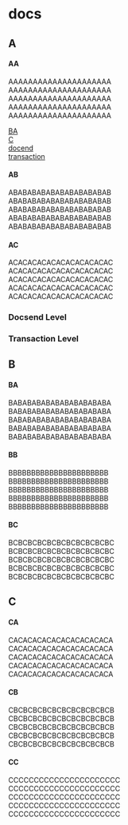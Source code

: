 # docs

## A

#### AA
AAAAAAAAAAAAAAAAAAAAA  
AAAAAAAAAAAAAAAAAAAAA  
AAAAAAAAAAAAAAAAAAAAA  
AAAAAAAAAAAAAAAAAAAAA  
AAAAAAAAAAAAAAAAAAAAA  

[BA](README.md####C-level)  
[C](README.md##C-level)  
[docend](README.md#docsend-level)  
[transaction](README.md#transaction-level)  

#### AB
ABABABABABABABABABABAB   
ABABABABABABABABABABAB  
ABABABABABABABABABABAB  
ABABABABABABABABABABAB  
ABABABABABABABABABABAB  

#### AC
ACACACACACACACACACACAC  
ACACACACACACACACACACAC  
ACACACACACACACACACACAC  
ACACACACACACACACACACAC  
ACACACACACACACACACACAC  



### Docsend Level

### Transaction Level



## B
#### BA
BABABABABABABABABABABA  
BABABABABABABABABABABA  
BABABABABABABABABABABA  
BABABABABABABABABABABA  
BABABABABABABABABABABA  

#### BB
BBBBBBBBBBBBBBBBBBBBBB  
BBBBBBBBBBBBBBBBBBBBBB  
BBBBBBBBBBBBBBBBBBBBBB  
BBBBBBBBBBBBBBBBBBBBBB  
BBBBBBBBBBBBBBBBBBBBBB  

#### BC
BCBCBCBCBCBCBCBCBCBCBC  
BCBCBCBCBCBCBCBCBCBCBC  
BCBCBCBCBCBCBCBCBCBCBC  
BCBCBCBCBCBCBCBCBCBCBC  
BCBCBCBCBCBCBCBCBCBCBC  

## C
#### CA
CACACACACACACACACACACA  
CACACACACACACACACACACA  
CACACACACACACACACACACA  
CACACACACACACACACACACA  
CACACACACACACACACACACA  

#### CB
CBCBCBCBCBCBCBCBCBCBCB  
CBCBCBCBCBCBCBCBCBCBCB  
CBCBCBCBCBCBCBCBCBCBCB  
CBCBCBCBCBCBCBCBCBCBCB  
CBCBCBCBCBCBCBCBCBCBCB  

#### CC
CCCCCCCCCCCCCCCCCCCCCC  
CCCCCCCCCCCCCCCCCCCCCC  
CCCCCCCCCCCCCCCCCCCCCC  
CCCCCCCCCCCCCCCCCCCCCC  
CCCCCCCCCCCCCCCCCCCCCC  

